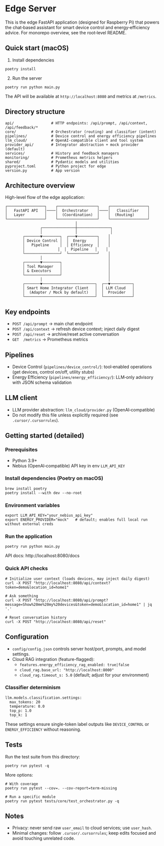 # Edge Server

This is the edge FastAPI application (designed for Raspberry Pi) that powers the chat‑based assistant for smart device control and energy‑efficiency advice. For monorepo overview, see the root‑level README.

## Quick start (macOS)

1) Install dependencies
```
poetry install
```

2) Run the server
```
poetry run python main.py
```

The API will be available at `http://localhost:8080` and metrics at `/metrics`.

## Directory structure

```
api/                 # HTTP endpoints: /api/prompt, /api/context, /api/feedback/*
core/                # Orchestrator (routing) and classifier (intent)
pipelines/           # Device control and energy efficiency pipelines
llm_cloud/           # OpenAI-compatible client and tool system
provider_api/        # Integrator abstraction + mock provider (default)
services/            # History and feedback managers
monitoring/          # Prometheus metrics helpers
shared/              # Pydantic models and utilities
pyproject.toml       # Python project for edge
version.py           # App version
```

## Architecture overview

High-level flow of the edge application:

```
┌─────────────────┐    ┌──────────────────┐    ┌─────────────────┐
│   FastAPI API   │────│  Orchestrator    │────│   Classifier    │
│   Layer         │    │  (Coordination)  │    │  (Routing)      │
└─────────────────┘    └──────────────────┘    └─────────────────┘
                                │
                ┌───────────────┼───────────────┐
                │               │               │
        ┌───────▼────────┐  ┌───▼─────────┐    │
        │ Device Control │  │  Energy     │    │
        │   Pipeline     │  │ Efficiency  │    │
        │               │  │  Pipeline   │    │
        └────────────────┘  └─────────────┘    │
                │                              │
        ┌───────▼────────┐                     │
        │ Tool Manager   │                     │
        │ & Executors    │                     │
        └────────────────┘                     │
                │                              │
        ┌───────▼────────────────────────┐  ┌──▼──────────┐
        │ Smart Home Integrator Client   │  │ LLM Cloud   │
        │  (Adapter / Mock by default)   │  │  Provider   │
        └────────────────────────────────┘  └─────────────┘
```

## Key endpoints

- `POST /api/prompt`   → main chat endpoint
- `POST /api/context`  → refresh device context; inject daily digest
- `POST /api/reset`    → archive/reset active conversation
- `GET  /metrics`      → Prometheus metrics

## Pipelines

- Device Control (`pipelines/device_control/`): tool‑enabled operations (get devices, control on/off, utility stubs)
- Energy Efficiency (`pipelines/energy_efficiency/`): LLM‑only advisory with JSON schema validation

## LLM client

- LLM provider abstraction: `llm_cloud/provider.py` (OpenAI‑compatible)
- Do not modify this file unless explicitly required (see `.cursor/.cursorrules`).

## Getting started (detailed)

### Prerequisites
- Python 3.9+
- Nebius (OpenAI‑compatible) API key in env `LLM_API_KEY`

### Install dependencies (Poetry on macOS)
```
brew install poetry
poetry install --with dev --no-root
```

### Environment variables
```
export LLM_API_KEY="your_nebius_api_key"
export ENERGY_PROVIDER="mock"   # default; enables full local run without external creds
```

### Run the application
```
poetry run python main.py
```

API docs: http://localhost:8080/docs

### Quick API checks
```
# Initialize user context (loads devices, may inject daily digest)
curl -X POST "http://localhost:8080/api/context?token=demo&location_id=home1"

# Ask something
curl -X POST "http://localhost:8080/api/prompt?message=Show%20me%20my%20devices&token=demo&location_id=home1" | jq '.'

# Reset conversation history
curl -X POST "http://localhost:8080/api/reset"
```

## Configuration

- `config/config.json` controls server host/port, prompts, and model settings.
- Cloud RAG integration (feature-flagged):
  - `features.energy_efficiency_rag_enabled: true|false`
  - `cloud_rag.base_url: "http://localhost:8000"`
  - `cloud_rag.timeout_s: 5.0` (default; adjust for your environment)
  
### Classifier determinism

```
llm.models.classification.settings:
  max_tokens: 20
  temperature: 0.0
  top_p: 1.0
  top_k: 1
```

These settings ensure single-token label outputs like `DEVICE_CONTROL` or `ENERGY_EFFICIENCY` without reasoning.

## Tests

Run the test suite from this directory:
```
poetry run pytest -q
```

More options:
```
# With coverage
poetry run pytest --cov=. --cov-report=term-missing

# Run a specific module
poetry run pytest tests/core/test_orchestrator.py -q
```

## Notes

- Privacy: never send raw `user_email` to cloud services; use `user_hash`.
- Minimal changes: follow `.cursor/.cursorrules`; keep edits focused and avoid touching unrelated code.